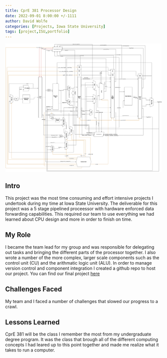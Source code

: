 ```yaml
---
title: CprE 381 Processor Design
date: 2022-09-01 8:00:00 +/-1111
author: David Wolfe
categories: [Projects, Iowa State University]
tags: [project,ISU,portfolio] 
---
```

![Processor Diagram](/images/381/hw.png)
## Intro
This project was the most time consuming and effort intensive projects I undertook during my time at Iowa State University. The deliverable for this project was a 5 stage pipelined proceessor with hardware enforced data forwarding capabilities. This required our team to use everything we had learned about CPU design and more in order to finish on time.

## My Role
I became the team lead for my group and was responsible for delegating out tasks and bringing the different parts of the processor together. I also wrote a number of the more complex, larger scale components such as the control unit (CU) and the arithmatic logic unit (ALU). In order to manage version control and component integration I created a github repo to host our project. You can find our final project [here](https://github.com/dwolfe884/381processor)

## Challenges Faced
My team and I faced a number of challenges that slowed our progress to a crawl.

## Lessons Learned
CprE 381 will be the class I remember the most from my undergraduate degree program. It was the class that brough all of the different computing concepts I had leared up to this point together and made me realize what it takes to run a computer.
